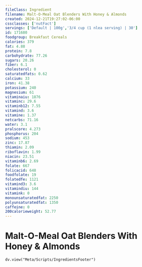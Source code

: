```yaml
---
fileClass: Ingredient
filename: Malt-O-Meal Oat Blenders With Honey & Almonds
created: 2024-12-21T19:27:02-06:00
cssclasses: ['nutFact']
servings: ['Default | 100g','3/4 cup (1 nlea serving) | 30']
id: 171680
foodgroup: Breakfast Cereals
calories: 379
fat: 4.88
protein: 7.8
carbohydrate: 77.26
sugars: 20.26
fiber: 6.1
cholesterol: 0
saturatedfats: 0.62
calcium: 33
iron: 41.38
potassium: 240
magnesium: 61
vitaminaiu: 1876
vitaminc: 29.6
vitaminb12: 7.55
vitamind: 3.6
vitamine: 1.37
netcarbs: 71.16
water: 3.1
pralscore: 4.273
phosphorus: 204
sodium: 453
zinc: 17.87
thiamin: 2.09
riboflavin: 1.99
niacin: 23.51
vitaminb6: 2.69
folate: 667
folicacid: 648
foodfolate: 19
folatedfe: 1121
vitamind3: 3.6
vitamindiu: 144
vitamink: 0
monounsaturatedfat: 2250
polyunsaturatedfat: 1350
caffeine: 0
200calorieweight: 52.77
---
```


# Malt-O-Meal Oat Blenders With Honey & Almonds

```dataviewjs
dv.view("Meta/Scripts/IngredientsFooter")
```